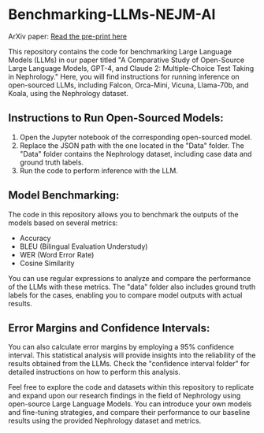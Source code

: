 # Benchmarking-LLMs-NEJM-AI
ArXiv paper: [Read the pre-print here](https://arxiv.org/pdf/2308.04709.pdf)

This repository contains the code for benchmarking Large Language Models (LLMs) in our paper titled "A Comparative Study of Open-Source Large Language Models, GPT-4, and Claude 2: Multiple-Choice Test Taking in Nephrology." Here, you will find instructions for running inference on open-sourced LLMs, including Falcon, Orca-Mini, Vicuna, Llama-70b, and Koala, using the Nephrology dataset.

## Instructions to Run Open-Sourced Models:
1. Open the Jupyter notebook of the corresponding open-sourced model.
2. Replace the JSON path with the one located in the "Data" folder. The "Data" folder contains the Nephrology dataset, including case data and ground truth labels.
3. Run the code to perform inference with the LLM.

## Model Benchmarking:
The code in this repository allows you to benchmark the outputs of the models based on several metrics:

- Accuracy
- BLEU (Bilingual Evaluation Understudy)
- WER (Word Error Rate)
- Cosine Similarity

You can use regular expressions to analyze and compare the performance of the LLMs with these metrics. The "data" folder also includes ground truth labels for the cases, enabling you to compare model outputs with actual results.

## Error Margins and Confidence Intervals:
You can also calculate error margins by employing a 95% confidence interval. This statistical analysis will provide insights into the reliability of the results obtained from the LLMs. Check the "confidence interval folder" for detailed instructions on how to perform this analysis.

Feel free to explore the code and datasets within this repository to replicate and expand upon our research findings in the field of Nephrology using open-source Large Language Models. You can introduce your own models and fine-tuning strategies, and compare their performance to our baseline results using the provided Nephrology dataset and metrics.
